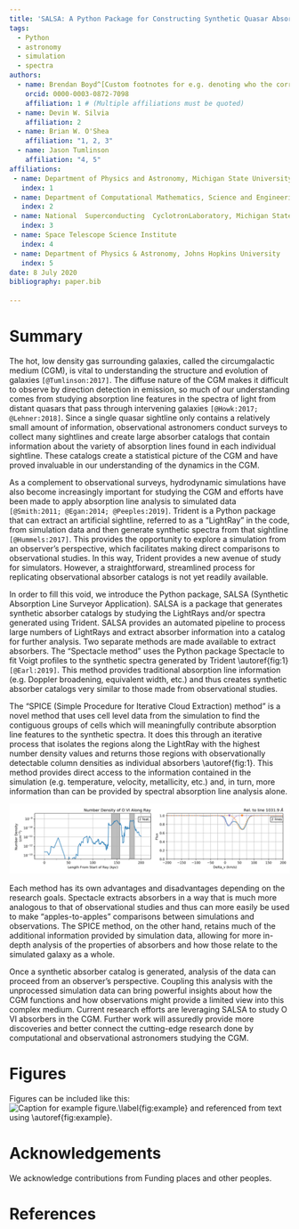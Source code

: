 ```yaml
---
title: 'SALSA: A Python Package for Constructing Synthetic Quasar Absorption Line Catalogs from Astrophysical Hydrodynamic Simulations '
tags:
  - Python
  - astronomy
  - simulation
  - spectra
authors:
  - name: Brendan Boyd^[Custom footnotes for e.g. denoting who the corresspoinding author is can be included like this.]
    orcid: 0000-0003-0872-7098
    affiliation: 1 # (Multiple affiliations must be quoted)
  - name: Devin W. Silvia
    affiliation: 2
  - name: Brian W. O'Shea
    affiliation: "1, 2, 3"
  - name: Jason Tumlinson
    affiliation: "4, 5"
affiliations:
 - name: Department of Physics and Astronomy, Michigan State University
   index: 1
 - name: Department of Computational Mathematics, Science and Engineering, Michigan State University
   index: 2
 - name: National  Superconducting  CyclotronLaboratory, Michigan State University
   index: 3
 - name: Space Telescope Science Institute
   index: 4
 - name: Department of Physics & Astronomy, Johns Hopkins University
   index: 5
date: 8 July 2020
bibliography: paper.bib

---
```


# Summary

The hot, low density gas surrounding galaxies, called the circumgalactic medium (CGM), is vital to understanding the structure and evolution of galaxies `[@Tumlinson:2017]`. The diffuse nature of the CGM makes it difficult to observe by direction detection in emission, so much of our understanding comes from studying absorption line features in the spectra of light from distant quasars that pass through intervening galaxies `[@Howk:2017; @Lehner:2018]`. Since a single quasar sightline only contains a relatively small amount of information, observational astronomers conduct surveys to collect many sightlines and create large absorber catalogs that contain information about the variety of absorption lines found in each individual sightline. These catalogs create a statistical picture of the CGM and have proved invaluable in our understanding of the dynamics in the CGM.

As a complement to observational surveys, hydrodynamic simulations have also become increasingly important for studying the CGM and efforts have been made to apply absorption line analysis to simulated data `[@Smith:2011; @Egan:2014; @Peeples:2019]`. Trident is a Python package that can extract an artificial sightline, referred to as a “LightRay” in the code, from simulation data and then generate synthetic spectra from that sightline `[@Hummels:2017]`. This provides the opportunity to explore a simulation from an observer’s perspective, which facilitates making direct comparisons to observational studies. In this way, Trident provides a new avenue of study for simulators. However, a straightforward, streamlined process for replicating observational absorber catalogs is not yet readily available.

In order to fill this void, we introduce the Python package, SALSA (Synthetic Absorption Line Surveyor Application). SALSA is a package that generates synthetic absorber catalogs by studying the LightRays and/or spectra generated using Trident. SALSA provides an automated pipeline to process large numbers of LightRays and extract absorber information into a catalog for further analysis. Two separate methods are made available to extract absorbers. The “Spectacle method” uses the Python package Spectacle to fit Voigt profiles to the synthetic spectra generated by Trident \autoref{fig:1} `[@Earl:2019]`. This method provides traditional absorption line information (e.g. Doppler broadening, equivalent width, etc.) and thus creates synthetic absorber catalogs very similar to those made from observational studies.

The “SPICE (Simple Procedure for Iterative Cloud Extraction) method” is a novel method that uses cell level data from the simulation to find the contiguous groups of cells which will meaningfully contribute absorption line features to the synthetic spectra. It does this through an iterative process that isolates the regions along the LightRay with the highest number density values and returns those regions with observationally detectable column densities as individual absorbers \autoref{fig:1}. This method provides direct access to the information contained in the simulation (e.g. temperature, velocity, metallicity, etc.) and, in turn, more information than can be provided by spectral absorption line analysis alone.

![The left plot shows the SPICE method extracting two absorbers from number density profile. The left shows spectacle fitting the spectra (dotted lines are spectacle fits).\label{fig:1}](spice_spectacle_fig.png)

Each method has its own advantages and disadvantages depending on the research goals. Spectacle extracts absorbers in a way that is much more analogous to that of observational studies and thus can more easily be used to make “apples-to-apples” comparisons between simulations and observations. The SPICE method, on the other hand, retains much of the additional information provided by simulation data, allowing for more in-depth analysis of the properties of absorbers and how those relate to the simulated galaxy as a whole.

Once a synthetic absorber catalog is generated, analysis of the data can proceed from an observer’s perspective. Coupling this analysis with the unprocessed simulation data can bring powerful insights about how the CGM functions and how observations might provide a limited view into this complex medium. Current research efforts are leveraging SALSA to study O VI absorbers in the CGM. Further work will assuredly provide more discoveries and better connect the cutting-edge research done by computational and observational astronomers studying the CGM.


# Figures

Figures can be included like this:
![Caption for example figure.\label{fig:example}](figure.png)
and referenced from text using \autoref{fig:example}.

# Acknowledgements

We acknowledge contributions from Funding places and other peoples.

# References
